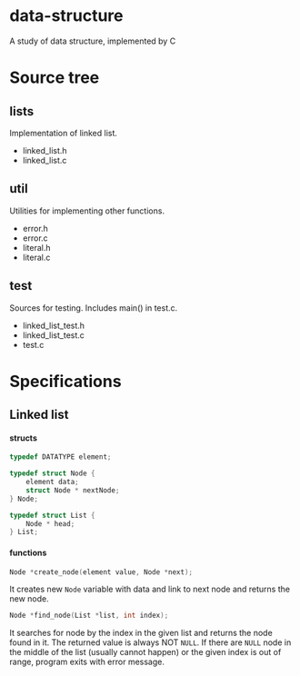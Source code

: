 # data-structure
A study of data structure, implemented by C

# Source tree

## lists
Implementation of linked list.

- linked_list.h
- linked_list.c

## util
Utilities for implementing other functions.

- error.h
- error.c
- literal.h
- literal.c

## test
Sources for testing. Includes main() in test.c.

- linked_list_test.h
- linked_list_test.c
- test.c

# Specifications

## Linked list

#### structs
```c
typedef DATATYPE element;
```
```c
typedef struct Node {
    element data;
    struct Node * nextNode;
} Node;
```
```c
typedef struct List {
    Node * head;
} List;
```

#### functions
```c
Node *create_node(element value, Node *next);
```
It creates new `Node` variable with data and link to next node and returns the new node.

```c
Node *find_node(List *list, int index);
```
It searches for node by the index in the given list and returns the node found in it. The returned value is always NOT `NULL`. If there are `NULL` node in the middle of the list (usually cannot happen) or the given index is out of range, program exits with error message. 
